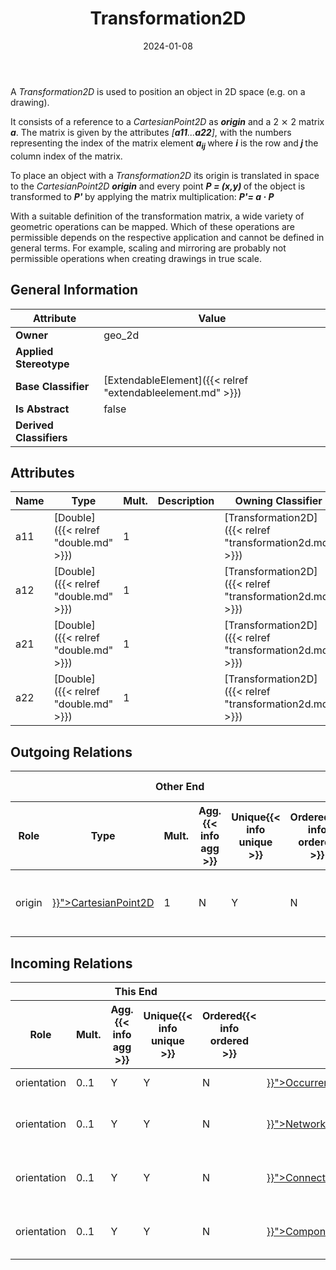 ﻿---
title: Transformation2D
toc: false
type: specs
date: "2024-01-08"
draft: false
specification: VEC
version: 2.1.0
documentType: "Recommendation"
elementType: Class
classes:
  - Transformation2D
menu_name: vec-2.1.0
---
<p> A <i>Transformation2D</i> is used to position an object in 2D&#160;space (e.g. on a drawing).      </p>      <p> It consists of a reference to a <i>CartesianPoint2D</i> as <i><b>origin</b></i> and a 2 ⨯ 2 matrix <b><i>a</i></b>. The matrix is given by the attributes <i>[<b>a11</b>...<b>a22</b>]</i>, with the numbers representing the index of the matrix element <i><b>a<sub>ij</sub></b><sub> </sub></i>where <i><b>i</b> </i>is the row and<b> <i>j </i></b>the column index of the matrix.      </p>      <p> To place an object with a <i>Transformation2D</i> its origin is translated in space to the <i>CartesianPoint2D</i> <i><b>origin</b> </i>and every point <i><b>P =&#160;(x,y)</b></i><b> </b>of the object is transformed to <b><i>P' </i></b>by applying the matrix multiplication: <b><i>P'= a · P</i></b>      </p>      <p> With a suitable definition of the transformation matrix, a wide variety of geometric operations can be mapped. Which of these operations are permissible depends on the respective application and cannot be defined in general terms. For example, scaling and mirroring are probably not permissible operations when creating drawings in true scale.      </p>

## General Information

| Attribute               | Value |
|-------------------------|-------|
| **Owner**               | geo_2d |
| **Applied Stereotype**  |   |
| **Base Classifier**     | [ExtendableElement]({{< relref "extendableelement.md" >}})<br/>  |
| **Is Abstract**         | false |
| **Derived Classifiers** |   |

## Attributes
|  Name  |  Type  |  Mult.  |  Description  |  Owning Classifier  |
|--------|--------|---------|---------------|--------------|
|a11| [Double]({{< relref "double.md" >}}) | 1 |  | [Transformation2D]({{< relref "transformation2d.md" >}}) |
|a12| [Double]({{< relref "double.md" >}}) | 1 |  | [Transformation2D]({{< relref "transformation2d.md" >}}) |
|a21| [Double]({{< relref "double.md" >}}) | 1 |  | [Transformation2D]({{< relref "transformation2d.md" >}}) |
|a22| [Double]({{< relref "double.md" >}}) | 1 |  | [Transformation2D]({{< relref "transformation2d.md" >}}) |

## Outgoing Relations
<table>
    <thead>
        <tr>
           <th colspan="6">Other End</th>
           <th colspan="1">This End</th>
           <th colspan="1">General</th>
        </tr>
        <tr>
           <th>Role</th>
           <th>Type</th>
           <th>Mult.</th>
           <th>Agg.{{< info agg >}}</th>
           <th>Unique{{< info unique >}}</th>
           <th>Ordered{{< info ordered >}}</th>
           <th>Mult.</th>
           <th>Description</th>
        </tr>
    <thead>
    <tbody>
    <tr>
        <td>origin</td>
        <td><a href="{{< relref "cartesianpoint2d.md" >}}">CartesianPoint2D</a></td>
        <td>1</td>
        <td>N</td>
        <td>Y</td>
        <td>N</td>
        <td>0..*</td>
        <td>References the CartesianPoint2D that is the origin of the Transformation2D.</td>
    </tr>
    </tbody>
</table>

##  Incoming Relations
<table>
    <thead>
        <tr>
           <th colspan="5">This End</th>
           <th colspan="2">Other End</th>
           <th colspan="1">General</th>
        </tr>
        <tr>
           <th>Role</th>
           <th>Mult.</th>
           <th>Agg.{{< info agg >}}</th>
           <th>Unique{{< info unique >}}</th>
           <th>Ordered{{< info ordered >}}</th>
           <th>Type</th>
           <th>Mult.</th>
           <th>Description</th>
        </tr>
    <thead>
    <tbody>
    <tr>
        <td>orientation</td>
        <td>0..1</td>
        <td>Y</td>
        <td>Y</td>
        <td>N</td>
        <td><a href="{{< relref "occurrenceorusageviewitem2d.md" >}}">OccurrenceOrUsageViewItem2D</a></td>
        <td>1</td>
        <td>Specifies the orientation of the view item.</td>
    </tr>
    <tr>
        <td>orientation</td>
        <td>0..1</td>
        <td>Y</td>
        <td>Y</td>
        <td>N</td>
        <td><a href="{{< relref "networknodeviewitem.md" >}}">NetworkNodeViewItem</a></td>
        <td>1</td>
        <td>Specifies the position /&#160;placement of the <i>NetworkNodeViewItem</i> within the layout.</td>
    </tr>
    <tr>
        <td>orientation</td>
        <td>0..1</td>
        <td>Y</td>
        <td>Y</td>
        <td>N</td>
        <td><a href="{{< relref "connectionnodeviewitem.md" >}}">ConnectionNodeViewItem</a></td>
        <td>1</td>
        <td>Specifies the position /&#160;placement of the <i>ConnectionNodeViewItem</i> within the layout.</td>
    </tr>
    <tr>
        <td>orientation</td>
        <td>0..1</td>
        <td>Y</td>
        <td>Y</td>
        <td>N</td>
        <td><a href="{{< relref "componentnodeviewitem.md" >}}">ComponentNodeViewItem</a></td>
        <td>1</td>
        <td>Specifies the position / placement of the ConnectionNodeViewItem within the layout.</td>
    </tr>
    </tbody>
</table>



